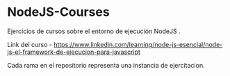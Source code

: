 # NodeJS-Courses
Ejercicios de cursos sobre el entorno de ejecución NodeJS .

Link del curso - https://www.linkedin.com/learning/node-js-esencial/node-js-el-framework-de-ejecucion-para-javascript

Cada rama en el repositorio representa una instancia de ejercitacion.

